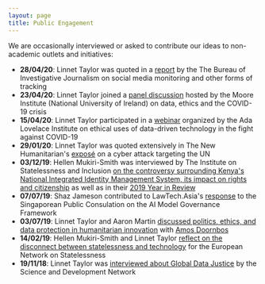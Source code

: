 ```yaml
---
layout: page
title: Public Engagement
---
```

We are occasionally interviewed or asked to contribute our ideas to non-academic outlets and initiatives:
- __28/04/20__: Linnet Taylor was quoted in a [report](https://www.thebureauinvestigates.com/stories/2020-04-28/monitoring-being-pitched-to-fight-covid-19-was-first-tested-on-refugees) by the The Bureau of Investigative Journalism on social media monitoring and other forms of tracking
- __23/04/20__: Linnet Taylor joined a [panel discussion](https://mooreinstitute.ie/2020/04/24/video-of-the-covid-19-response-webinar-data-ethics-and-the-covid-19-crisis/) hosted by the Moore Institute (National University of Ireland) on data, ethics and the COVID-19 crisis
- __15/04/20__: Linnet Taylor participated in a [webinar](https://www.adalovelaceinstitute.org/beyond-the-exit-strategy-ethical-uses-of-data-driven-technology-in-the-fight-against-covid-19/) organized by the Ada Lovelace Institute on ethical uses of data-driven technology in the fight against COVID-19 
- __29/01/20__: Linnet Taylor was quoted extensively in The New Humanitarian's [exposé](https://www.thenewhumanitarian.org/investigation/2020/01/29/united-nations-cyber-attack) on a cyber attack targeting the UN 
- __03/12/19__:  Hellen Mukiri-Smith was interviewed by The Institute on Statelessness and Inclusion [on the controversy surrounding Kenya's National Integrated Identity Management System, its impact on rights and citizenship](https://mailchi.mp/41f0f6c9898a/monthly-bulletin-december-2019) as well as in their [2019 Year in Review](https://mailchi.mp/d43d8cdeaf66/2019-year-in-review)
- __07/07/19__: Shaz Jameson contributed to LawTech.Asia's [response](https://lawtech.asia/lawtech-asias-response-to-public-consultation-on-model-ai-governance-framework/) to the Singaporean Public Consulation on the AI Model Governance Framework
- __03/07/19__: Linnet Taylor and Aaron Martin [discussed politics, ethics, and data protection in humanitarian innovation](https://the-orange-canuck.simplecast.com/episodes/frontiers-in-digital-humanitarianism-part-2) with [Amos Doornbos](https://thisisamos.com)
- __14/02/19__: Hellen Mukiri-Smith and Linnet Taylor [reflect on the disconnect between statelessness and technology](https://www.statelessness.eu/blog/global-data-justice-framing-misfit-between-statelessness-and-technology) for the European Network on Statelessness
- __19/11/18__: Linnet Taylor was [interviewed about Global Data Justice](https://www.scidev.net/global/data/supported-content/big-data-power-to-corporations.html) by the Science and Development Network
